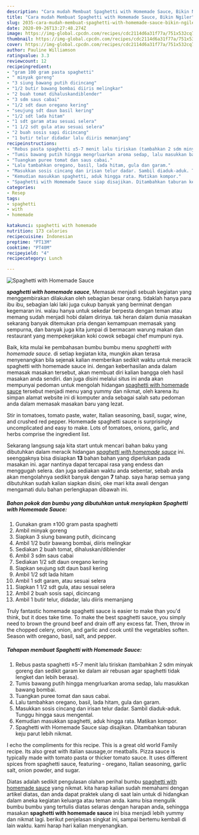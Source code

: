 ```yaml
---
description: "Cara mudah Membuat Spaghetti with Homemade Sauce, Bikin Ngiler"
title: "Cara mudah Membuat Spaghetti with Homemade Sauce, Bikin Ngiler"
slug: 2035-cara-mudah-membuat-spaghetti-with-homemade-sauce-bikin-ngiler
date: 2020-09-26T13:27:48.274Z
image: https://img-global.cpcdn.com/recipes/cdc2114d6a31f77a/751x532cq70/spaghetti-with-homemade-sauce-foto-resep-utama.jpg
thumbnail: https://img-global.cpcdn.com/recipes/cdc2114d6a31f77a/751x532cq70/spaghetti-with-homemade-sauce-foto-resep-utama.jpg
cover: https://img-global.cpcdn.com/recipes/cdc2114d6a31f77a/751x532cq70/spaghetti-with-homemade-sauce-foto-resep-utama.jpg
author: Pauline Williamson
ratingvalue: 3.3
reviewcount: 12
recipeingredient:
- "gram 100 gram pasta spaghetti"
- " minyak goreng"
- "3 siung bawang putih dicincang"
- "1/2 butir bawang bombai diiris melingkar"
- "2 buah tomat dihaluskandiblender"
- "3 sdm saus cabai"
- "1/2 sdt daun oregano kering"
- "seujung sdt daun basil kering"
- "1/2 sdt lada hitam"
- "1 sdt garam atau sesuai selera"
- "1 1/2 sdt gula atau sesuai selera"
- "2 buah sosis sapi dicincang"
- "1 butir telur didadar lalu diiris memanjang"
recipeinstructions:
- "Rebus pasta spaghetti ±5-7 menit lalu tiriskan (tambahkan 2 sdm minyak goreng dan sedikit garam ke dalam air rebusan agar spaghetti tidak lengket dan lebih berasa)."
- "Tumis bawang putih hingga mengrluarkan aroma sedap, lalu masukkan bawang bombai."
- "Tuangkan puree tomat dan saus cabai."
- "Lalu tambahkan oregano, basil, lada hitam, gula dan garam."
- "Masukkan sosis cincang dan irisan telur dadar. Sambil diaduk-aduk. Tunggu hingga saus mengental."
- "Kemudian masukkan spaghetti, aduk hingga rata. Matikan kompor."
- "Spaghetti with Homemade Sauce siap disajikan. Ditambahkan taburan keju parut lebih nikmat."
categories:
- Resep
tags:
- spaghetti
- with
- homemade

katakunci: spaghetti with homemade 
nutrition: 173 calories
recipecuisine: Indonesian
preptime: "PT13M"
cooktime: "PT40M"
recipeyield: "4"
recipecategory: Lunch

---
```



![Spaghetti with Homemade Sauce](https://img-global.cpcdn.com/recipes/cdc2114d6a31f77a/751x532cq70/spaghetti-with-homemade-sauce-foto-resep-utama.jpg)

<b><i>spaghetti with homemade sauce</i></b>, Memasak menjadi sebuah kegiatan yang menggembirakan dilakukan oleh sebagian besar orang. tidaklah hanya para ibu ibu, sebagian laki laki juga cukup banyak yang berminat dengan kegemaran ini. walau hanya untuk sekedar berpesta dengan teman atau memang sudah menjadi hobi dalam dirinya. tak heran dalam dunia masakan sekarang banyak ditemukan pria dengan kemampuan memasak yang sempurna, dan banyak juga kita jumpai di bermacam warung makan dan restaurant yang mempekerjakan koki cowok sebagai chef mumpuni nya.

Baik, kita mulai ke pembahasan bumbu bumbu menu <i>spaghetti with homemade sauce</i>. di setiap kegiatan kita, mungkin akan terasa menyenangkan bila sejenak kalian memberikan sedikit waktu untuk meracik spaghetti with homemade sauce ini. dengan keberhasilan anda dalam memasak masakan tersebut, akan membuat diri kalian bangga oleh hasil masakan anda sendiri. dan juga disini melalui situs ini anda akan mempunyai pedoman untuk mengolah hidangan <u>spaghetti with homemade sauce</u> tersebut menjadi menu yang yummy dan nikmat, oleh karena itu simpan alamat website ini di komputer anda sebagai salah satu pedoman anda dalam memasak masakan baru yang lezat.

Stir in tomatoes, tomato paste, water, Italian seasoning, basil, sugar, wine, and crushed red pepper. Homemade spaghetti sauce is surprisingly uncomplicated and easy to make. Lots of tomatoes, onions, garlic, and herbs comprise the ingredient list.


Sekarang langsung saja kita start untuk mencari bahan baku yang dibutuhkan dalam meracik hidangan <u><i>spaghetti with homemade sauce</i></u> ini. seenggaknya bisa disiapkan <b>13</b> bahan bahan yang diperlukan pada masakan ini. agar nantinya dapat tercapai rasa yang endess dan menggugah selera. dan juga sediakan waktu anda sebentar, sebab anda akan mengolahnya sedikit banyak dengan <b>7</b> tahap. saya harap semua yang dibutuhkan sudah kalian siapkan disini, oke mari kita awali dengan mengamati dulu bahan perlengkapan dibawah ini.

<!--inarticleads1-->

##### Bahan pokok dan bumbu yang dibutuhkan untuk menyiapkan Spaghetti with Homemade Sauce:

1. Gunakan gram ±100 gram pasta spaghetti
1. Ambil  minyak goreng
1. Siapkan 3 siung bawang putih, dicincang
1. Ambil 1/2 butir bawang bombai, diiris melingkar
1. Sediakan 2 buah tomat, dihaluskan/diblender
1. Ambil 3 sdm saus cabai
1. Sediakan 1/2 sdt daun oregano kering
1. Siapkan seujung sdt daun basil kering
1. Ambil 1/2 sdt lada hitam
1. Ambil 1 sdt garam, atau sesuai selera
1. Siapkan 1 1/2 sdt gula, atau sesuai selera
1. Ambil 2 buah sosis sapi, dicincang
1. Ambil 1 butir telur, didadar, lalu diiris memanjang


Truly fantastic homemade spaghetti sauce is easier to make than you&#39;d think, but it does take time. To make the best spaghetti sauce, you simply need to brown the ground beef and drain off any excess fat. Then, throw in the chopped celery, onion, and garlic and cook until the vegetables soften. Season with oregano, basil, salt, and pepper. 

<!--inarticleads2-->

##### Tahapan membuat Spaghetti with Homemade Sauce:

1. Rebus pasta spaghetti ±5-7 menit lalu tiriskan (tambahkan 2 sdm minyak goreng dan sedikit garam ke dalam air rebusan agar spaghetti tidak lengket dan lebih berasa).
1. Tumis bawang putih hingga mengrluarkan aroma sedap, lalu masukkan bawang bombai.
1. Tuangkan puree tomat dan saus cabai.
1. Lalu tambahkan oregano, basil, lada hitam, gula dan garam.
1. Masukkan sosis cincang dan irisan telur dadar. Sambil diaduk-aduk. Tunggu hingga saus mengental.
1. Kemudian masukkan spaghetti, aduk hingga rata. Matikan kompor.
1. Spaghetti with Homemade Sauce siap disajikan. Ditambahkan taburan keju parut lebih nikmat.


I echo the compliments for this recipe. This is a great old world Family recipe. Its also great with italian sausage,or meatballs. Pizza sauce is typically made with tomato pasta or thicker tomato sauce. It uses different spices from spaghetti sauce, featuring - oregano, Italian seasoning, garlic salt, onion powder, and sugar. 

Diatas adalah sedikit pengulasan olahan perihal bumbu <u>spaghetti with homemade sauce</u> yang nikmat. kita harap kalian sudah memahami dengan artikel diatas, dan anda dapat praktek ulang di saat lain untuk di hidangkan dalam aneka kegiatan keluarga atau teman anda. kamu bisa mengulik bumbu bumbu yang tertulis diatas selaras dengan harapan anda, sehingga masakan <b>spaghetti with homemade sauce</b> ini bisa menjadi lebih yummy dan nikmat lagi. berikut penjelasan singkat ini, sampai bertemu kembali di lain waktu. kami harap hari kalian menyenangkan.

